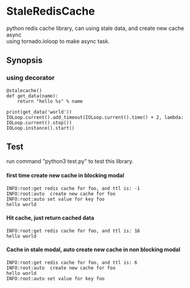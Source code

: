 # StaleRedisCache
python redis cache library, can using stale data, and create new cache async  
using tornado.ioloop to make async task.

## Synopsis

### using decorator

    @stalecache()
    def get_data(name):
        return "hello %s" % name

    print(get_data('world'))
    IOLoop.current().add_timeout(IOLoop.current().time() + 2, lambda: IOLoop.current().stop())
    IOLoop.instance().start()


## Test

run command "python3 test.py" to test this library.

#### first time create new cache in blocking modal


    INFO:root:get redis cache for foo, and ttl is: -1
    INFO:root:auto  create new cache for foo
    INFO:root:auto set value for key foo
    hello world

#### Hit cache, just return cached data


    INFO:root:get redis cache for foo, and ttl is: 16
    hello world

#### Cache in stale modal, auto create new cache in non blocking modal


    INFO:root:get redis cache for foo, and ttl is: 6
    INFO:root:auto  create new cache for foo
    hello world
    INFO:root:auto set value for key foo
